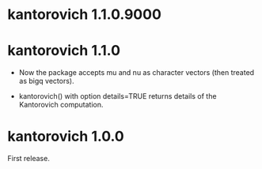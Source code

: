 # kantorovich 1.1.0.9000



# kantorovich 1.1.0

* Now the package accepts mu and nu as character vectors (then treated as bigq vectors).

* kantorovich() with option details=TRUE returns details of the Kantorovich computation.

# kantorovich 1.0.0

First release.


